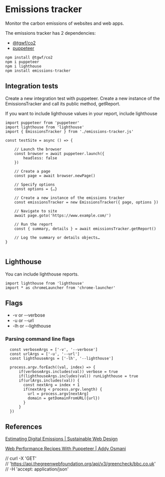 
# Emissions tracker

Monitor the carbon emissions of websites and web apps. 

The emissions tracker has 2 dependencies:
- [@tgwf/co2](https://github.com/thegreenwebfoundation/co2.js/)
- [puppeteer](https://github.com/puppeteer/puppeteer)

```
npm install @tgwf/co2
npm i puppeteer
npm i lighthouse
npm install emissions-tracker
```


## Integration tests

Create a new integration test with puppeteer. Create a new instance of the EmissionsTracker and call its public method, getReport.

If you want to include lighthouse values in your report, include lighthouse

```
import puppeteer from 'puppeteer'
import lighthouse from 'lighthouse'
import { EmissionsTracker } from './emissions-tracker.js'

const testSite = async () => {

    // Launch the browser
    const browser = await puppeteer.launch({
        headless: false
    })

    // Create a page
    const page = await browser.newPage()

    // Specify options
    const options = {…}

    // Create a new instance of the emissions tracker
    const emissionsTracker = new EmissionsTracker({ page, options })
    
    // Navigate to site
    await page.goto('https://www.example.com/')

    // Run the report
    const { summary, details } = await emissionsTracker.getReport()

    // Log the summary or details objects…
}


```

## Lighthouse

You can include lighthouse reports.

```
import lighthouse from 'lighthouse'
import * as chromeLauncher from 'chrome-launcher'
```

## Flags

- -v or --verbose
- -u or --url
- -lh or --lighthouse

### Parsing command line flags

```
  const verboseArgs = ['-v', '--verbose']
  const urlArgs = ['-u', '--url']
  const lighthouseArgs = ['-lh', '--lighthouse']

  process.argv.forEach((val, index) => { 
      if(verboseArgs.includes(val)) verbose = true
      if(lighthouseArgs.includes(val)) runLighthouse = true
      if(urlArgs.includes(val)) {
        const nextArg = index + 1
        if(nextArg < process.argv.length) {
          url = process.argv[nextArg]
          domain = getDomainFromURL({url})
        }
      }
  })
  ```

## References

[Estimating Digital Emissions | Sustainable Web Design](https://sustainablewebdesign.org/estimating-digital-emissions/)

[Web Performance Recipes With Puppeteer | Addy Osmani
](https://addyosmani.com/blog/puppeteer-recipes/)

// curl -X 'GET' \
//  'https://api.thegreenwebfoundation.org/api/v3/greencheck/bbc.co.uk' \
//  -H 'accept: application/json'